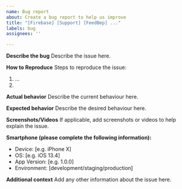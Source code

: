 ```yaml
---
name: Bug report
about: Create a bug report to help us improve
title: "[Firebase] [Support] [FeedBep] ..."
labels: bug
assignees: ''

---
```


**Describe the bug**
Describe the issue here.

**How to Reproduce**
Steps to reproduce the issue:
1. ...
2. 

**Actual behavior**
Describe the current behaviour here.

**Expected behavior**
Describe the desired behaviour here.

**Screenshots/Videos**
If applicable, add screenshots or videos to help explain the issue.

**Smartphone (please complete the following information):**
 - Device: [e.g. iPhone X]
 - OS: [e.g. iOS 13.4]
 - App Version: [e.g. 1.0.0]
 - Environment: [development/staging/production]

**Additional context**
Add any other information about the issue here.
